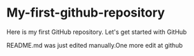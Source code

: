 # My-first-github-repository
Here is my first GitHub repository. Let's get started with GitHub

README.md was just edited manually.One more edit at github
